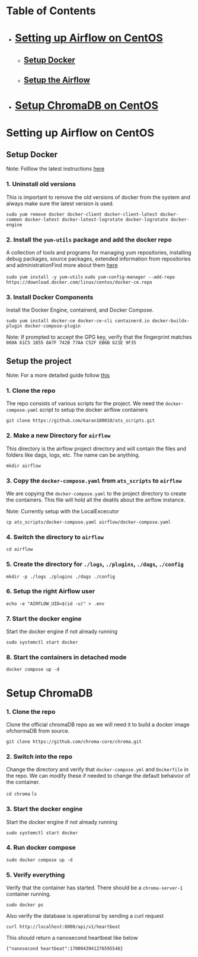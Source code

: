 # Table of Contents

- # [Setting up Airflow on CentOS](#setup-airflow-on-centos)

  - ## [Setup Docker](#setup-docker)
  - ## [Setup the Airflow](#setup-the-project)

- # [Setup ChromaDB on CentOS](#setup-chromadb)

<a name="#setup-airflow-on-centos"> </a>

# Setting up Airflow on CentOS

<a name="#setup-docker"></a>

## Setup Docker

Note: Folllow the latest instructions [here](https://docs.docker.com/engine/install/centos/)

### 1. Uninstall old versions

This is important to remove the old versions of docker from the system and always make sure the latest version is used.

`sudo yum remove docker docker-client docker-client-latest docker-common docker-latest docker-latest-logrotate docker-logrotate docker-engine`

### 2. Install the `yum-utils` package and add the docker repo

A collection of tools and programs for managing yum repositories, installing debug packages, source packages, extended information from repositories and administrationFind more about them [here](https://man7.org/linux/man-pages/man1/yum-utils.1.html)

`sudo yum install -y yum-utils`
`sudo yum-config-manager --add-repo https://download.docker.com/linux/centos/docker-ce.repo`

### 3. Install Docker Components

Install the Docker Engine, containerd, and Docker Compose.

`sudo yum install docker-ce docker-ce-cli containerd.io docker-buildx-plugin docker-compose-plugin`

Note: If prompted to accept the GPG key, verify that the fingerprint matches `060A 61C5 1B55 8A7F 742B 77AA C52F EB6B 621E 9F35`

<a name="#setup-the-project"> </a>

## Setup the project

Note: For a more detailed guide follow [this](https://airflow.apache.org/docs/apache-airflow/stable/howto/docker-compose/index.html)

### 1. Clone the repo

The repo consists of various scripts for the project. We need the `docker-compose.yaml` script to setup the docker airflow containers

`git clone https://github.com/karan100010/ats_scripts.git`

### 2. Make a new Directory for `airflow`

This directory is the airflow project directory and will contain the files and folders like dags, logs, etc. The name can be anything.

`mkdir airflow`

### 3. Copy the `docker-compose.yaml` from `ats_scripts` to `airflow`

We are copying the `docker-compose.yaml` to the project directory to create the containers. This file will hold all the deatils about the airflow instance.

Note: Currently setup with the LocalExcecutor

`cp ats_scripts/docker-compose.yaml airflow/docker-compose.yaml`

### 4. Switch the directory to `airflow`

`cd airflow`

### 5. Create the directory for `./logs`, `./plugins`, `./dags`, `./config`

`mkdir -p ./logs ./plugins ./dags ./config`

### 6. Setup the right Airflow user

`echo -e "AIRFLOW_UID=$(id -u)" > .env`

### 7. Start the docker engine

Start the docker engine if not already running

`sudo systemctl start docker`

### 8. Start the containers in detached mode

`docker compose up -d`

<a name="#setup-chromadb"></a>

# Setup ChromaDB

### 1. Clone the repo

Clone the official chromaDB repo as we will need it to build a docker image ofchormaDB from source.

`git clone https://github.com/chroma-core/chroma.git`

### 2. Switch into the repo

Change the directory and verify that `docker-compose.yml` and `Dockerfile` in the repo. We can modify these if needed to change the default behaivior of the container.

`cd chroma`
`ls`

### 3. Start the docker engine

Start the docker engine if not already running

`sudo systemctl start docker`

### 4. Run docker compose

`sudo docker compose up -d`

### 5. Verify everything

Verify that the container has started. There should be a `chroma-server-1` container running.

`sudo docker ps`

Also verify the database is operational by sending a curl request

`curl http://localhost:8000/api/v1/heartbeat`

This should return a nanosecond heartbeat like below

`{"nanosecond heartbeat":1700043941276595546}`

